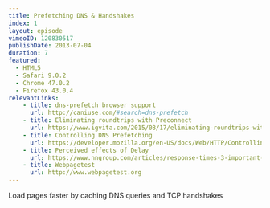 ```yaml
---
title: Prefetching DNS & Handshakes
index: 1
layout: episode
vimeoID: 120830517
publishDate: 2013-07-04
duration: 7
featured:
  - HTML5
  - Safari 9.0.2
  - Chrome 47.0.2
  - Firefox 43.0.4
relevantLinks:
    - title: dns-prefetch browser support
      url: http://caniuse.com/#search=dns-prefetch
    - title: Eliminating roundtrips with Preconnect
      url: https://www.igvita.com/2015/08/17/eliminating-roundtrips-with-preconnect
    - title: Controlling DNS Prefetching
      url: https://developer.mozilla.org/en-US/docs/Web/HTTP/Controlling_DNS_prefetching
    - title: Perceived effects of Delay
      url: https://www.nngroup.com/articles/response-times-3-important-limits
    - title: Webpagetest
      url: http://www.webpagetest.org
---
```

Load pages faster by caching DNS queries and TCP handshakes 


